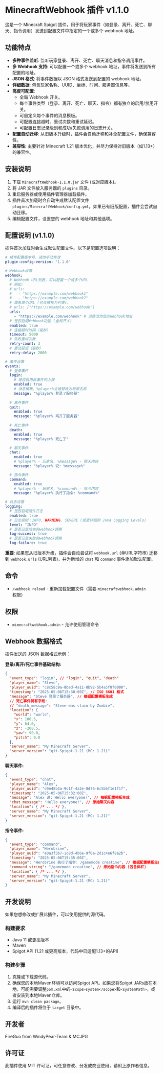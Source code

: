 # MinecraftWebhook 插件 v1.1.0

这是一个 Minecraft Spigot 插件，用于将玩家事件（如登录、离开、死亡、聊天、指令调用）发送到配置文件中指定的一个或多个 webhook 地址。

## 功能特点

- **多种事件监听**: 监听玩家登录、离开、死亡、聊天消息和指令调用事件。
- **多 Webhook 支持**: 可以配置一个或多个 webhook 地址，事件将发送到所有配置的地址。
- **JSON 格式**: 将事件数据以 JSON 格式发送到配置的 webhook 地址。
- **详细数据**: 包含玩家名称、UUID、坐标、时间、服务器信息等。
- **高度可配置**: 
    - 全局 Webhook 开关。
    - 每个事件类型（登录、离开、死亡、聊天、指令）都有独立的启用/禁用开关。
    - 可自定义每个事件的消息模板。
    - 可配置连接超时、重试次数和重试延迟。
    - 可配置日志记录级别和成功/失败调用的日志开关。
- **配置自动迁移**: 从旧版本升级时，插件会自动迁移和补全配置文件，确保兼容性。
- **兼容性**: 主要针对 Minecraft 1.21 版本优化，并尽力保持对旧版本（如1.13+）的兼容性。

## 安装说明

1.  下载 `MinecraftWebhook-1.1.0.jar` 文件 (或对应版本)。
2.  将 JAR 文件放入服务器的 `plugins` 目录。
3.  重启服务器或使用插件管理器加载插件。
4.  插件首次加载时会自动生成默认配置文件 `plugins/MinecraftWebhook/config.yml`。如果已有旧版配置，插件会尝试自动迁移。
5.  编辑配置文件，设置您的 webhook 地址和其他选项。

## 配置说明 (v1.1.0)

插件首次加载时会生成默认配置文件。以下是配置选项说明：

```yaml
# 插件配置版本号，请勿手动修改
plugin-config-version: "1.1.0"

# Webhook设置
webhook:
  # Webhook URL列表，可以配置一个或多个URL
  # 例如: 
  # urls: 
  #   - "https://example.com/webhook1"
  #   - "https://example.com/webhook2"
  # 或者单个URL (也会被视为列表):
  # urls: ["https://example.com/webhook"]
  urls:
    - "https://example.com/webhook" # 请修改为您的Webhook地址
  # 是否启用Webhook功能 (全局开关)
  enabled: true
  # 连接超时时间（毫秒）
  timeout: 5000
  # 失败重试次数
  retry-count: 3
  # 重试延迟（毫秒）
  retry-delay: 2000

# 事件设置
events:
  # 登录事件
  login:
    # 是否启用此事件的上报
    enabled: true
    # 消息模板，%player%会被替换为玩家名称
    message: "%player% 登录了服务器"
  
  # 离开事件
  quit:
    enabled: true
    message: "%player% 离开了服务器"
  
  # 死亡事件
  death:
    enabled: true
    message: "%player% 死亡了"

  # 聊天事件
  chat:
    enabled: true
    # %player% - 玩家名, %message% - 聊天内容
    message: "%player% 说: %message%"

  # 指令事件
  command:
    enabled: true
    # %player% - 玩家名, %command% - 指令内容
    message: "%player% 执行了指令: %command%"

# 日志设置
logging:
  # 是否启用插件日志
  enabled: true
  # 日志级别：INFO, WARNING, SEVERE (或更详细的 Java Logging Levels)
  level: "INFO"
  # 是否记录成功的webhook调用
  log-success: true
  # 是否记录失败的webhook调用
  log-failure: true
```

**重要**: 如果您从旧版本升级，插件会自动尝试将 `webhook.url` (单URL字符串) 迁移到 `webhook.urls` (URL列表)，并为新增的 `chat` 和 `command` 事件添加默认配置。

## 命令

-   `/webhook reload` - 重新加载配置文件（需要 `minecraftwebhook.admin` 权限）

## 权限

-   `minecraftwebhook.admin` - 允许使用管理命令

## Webhook 数据格式

插件发送的 JSON 数据格式示例：

**登录/离开/死亡事件基础结构:**
```json
{
  "event_type": "login", // "login", "quit", "death"
  "player_name": "Steve",
  "player_uuid": "c8c58c9a-8bed-4a11-8b92-5b4a5f0f0000",
  "timestamp": "2025-05-06T15:30:00Z", // ISO 8601 格式
  "message": "Steve 登录了服务器", // 根据配置模板生成
  // 死亡事件特有字段:
  // "death_message": "Steve was slain by Zombie", 
  "location": {
    "world": "world",
    "x": 100.5,
    "y": 64.0,
    "z": -200.5,
    "yaw": 90.0,
    "pitch": 0.0
  },
  "server_name": "My Minecraft Server",
  "server_version": "git-Spigot-1.21 (MC: 1.21)"
}
```

**聊天事件:**
```json
{
  "event_type": "chat",
  "player_name": "Alex",
  "player_uuid": "d9e48b3a-9c1f-4a2e-8d76-6c5b6f1e1f1f",
  "timestamp": "2025-05-06T15:32:00Z",
  "message": "Alex 说: Hello everyone!", // 根据配置模板生成
  "chat_message": "Hello everyone!", // 原始聊天内容
  "location": { /* ... */ },
  "server_name": "My Minecraft Server",
  "server_version": "git-Spigot-1.21 (MC: 1.21)"
}
```

**指令事件:**
```json
{
  "event_type": "command",
  "player_name": "Herobrine",
  "player_uuid": "e0a3f5b7-1c8d-4b6e-9f0a-2d1c4e6f8a2b",
  "timestamp": "2025-05-06T15:35:00Z",
  "message": "Herobrine 执行了指令: /gamemode creative", // 根据配置模板生成
  "command_string": "/gamemode creative", // 原始指令内容 (包含斜杠)
  "location": { /* ... */ },
  "server_name": "My Minecraft Server",
  "server_version": "git-Spigot-1.21 (MC: 1.21)"
}
```

## 开发说明

如果您想修改或扩展此插件，可以使用提供的源代码。

### 构建要求

-   Java 11 或更高版本
-   Maven
-   Spigot API (1.21 或更高版本，代码中已适配1.13+的API)

### 构建步骤

1.  克隆或下载源代码。
2.  确保您的本地Maven环境可以访问Spigot API。如果您将Spigot JARs放在本地，可能需要调整`pom.xml`中的`<scope>system</scope>`和`<systemPath>`，或者安装到本地Maven仓库。
3.  运行 `mvn clean package`。
4.  编译后的插件将位于 `target` 目录中。

## 开发者

FireGuo from WindyPear-Team & MCJPG

## 许可证

此插件使用 MIT 许可证，可任意修改、分发或商业使用，请附上原作者信息。
